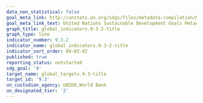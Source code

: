 ```yaml
---
data_non_statistical: false
goal_meta_link: http://unstats.un.org/sdgs/files/metadata-compilation/Metadata-Goal-9.pdf
goal_meta_link_text: United Nations Sustainable Development Goals Metadata (pdf 663kB)
graph_title: global_indicators.9-3-2-title
graph_type: line
indicator_number: 9.3.2
indicator_name: global_indicators.9-3-2-title
indicator_sort_order: 09-03-02
published: true
reporting_status: notstarted
sdg_goal: '9'
target_name: global_targets.9-3-title
target_id: '9.3'
un_custodian_agency: UNIDO,World Bank
un_designated_tier: '2'
---
```

